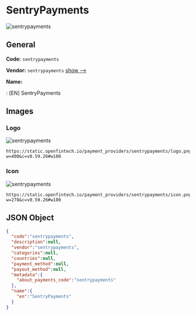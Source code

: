 
# SentryPayments 
![sentrypayments](https://static.openfintech.io/payment_providers/sentrypayments/logo.png?w=400&c=v0.59.26#w100)  

## General 
 
**Code:** `sentrypayments` 
 
**Vendor:** `sentrypayments` [show -->](/vendors/sentrypayments/) 
 
**Name:** 
 
:	[EN] SentryPayments 
 

## Images 

### Logo 
 
![sentrypayments](https://static.openfintech.io/payment_providers/sentrypayments/logo.png?w=400&c=v0.59.26#w100)  

```
https://static.openfintech.io/payment_providers/sentrypayments/logo.png?w=400&c=v0.59.26#w100
```  

### Icon 
 
![sentrypayments](https://static.openfintech.io/payment_providers/sentrypayments/icon.png?w=278&c=v0.59.26#w100)  

```
https://static.openfintech.io/payment_providers/sentrypayments/icon.png?w=278&c=v0.59.26#w100
```  

## JSON Object 

```json
{
  "code":"sentrypayments",
  "description":null,
  "vendor":"sentrypayments",
  "categories":null,
  "countries":null,
  "payment_method":null,
  "payout_method":null,
  "metadata":{
    "about_payments_code":"sentrypayments"
  },
  "name":{
    "en":"SentryPayments"
  }
}
```  
